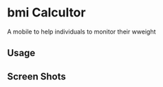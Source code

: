 # bmi Calcultor

A  mobile to help individuals to monitor their wweight

## Usage

## Screen Shots



